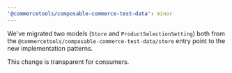 ```yaml
---
'@commercetools/composable-commerce-test-data': minor
---
```


We've migrated two models (`Store` and `ProductSelectionSetting`) both from the `@commercetools/composable-commerce-test-data/store` entry point to the new implementation patterns.

This change is transparent for consumers.
